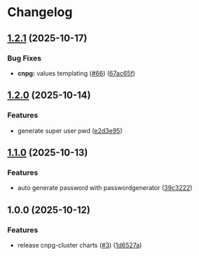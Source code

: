 # Changelog

## [1.2.1](https://github.com/dedsxc/labs/compare/cnpg-cluster-1.2.0...cnpg-cluster-1.2.1) (2025-10-17)


### Bug Fixes

* **cnpg:** values templating ([#66](https://github.com/dedsxc/labs/issues/66)) ([67ac65f](https://github.com/dedsxc/labs/commit/67ac65f257ed491b97dfcb3f2f6ea151a6beb187))

## [1.2.0](https://github.com/dedsxc/helm-charts/compare/cnpg-cluster-1.1.0...cnpg-cluster-1.2.0) (2025-10-14)


### Features

* generate super user pwd ([e2d3e95](https://github.com/dedsxc/helm-charts/commit/e2d3e95ac797c91fd5a9aa0c2865688b28cd8a58))

## [1.1.0](https://github.com/dedsxc/helm-charts/compare/cnpg-cluster-1.0.0...cnpg-cluster-1.1.0) (2025-10-13)


### Features

* auto generate password with passwordgenerator ([39c3222](https://github.com/dedsxc/helm-charts/commit/39c3222e9de1438985b5f0ec34b6fc938c2fbef9))

## 1.0.0 (2025-10-12)


### Features

* release cnpg-cluster charts ([#3](https://github.com/dedsxc/helm-charts/issues/3)) ([1d6527a](https://github.com/dedsxc/helm-charts/commit/1d6527a2e70f421ba3fdcc9715446055f2dc2c23))
